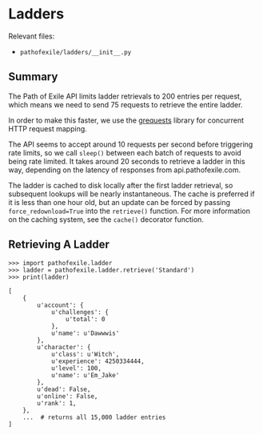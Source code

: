 Ladders
=======

Relevant files:
* `pathofexile/ladders/__init__.py`


Summary
-------

The Path of Exile API limits ladder retrievals to 200 entries per request,
which means we need to send 75 requests to retrieve the entire ladder.

In order to make this faster, we use the
<a href="https://github.com/kennethreitz/grequests">grequests</a> library for
concurrent HTTP request mapping.

The API seems to accept around 10 requests per second before triggering rate
limits, so we call `sleep()` between each batch of requests to avoid being
rate limited. It takes around 20 seconds to retrieve a ladder in this way,
depending on the latency of responses from api.pathofexile.com.

The ladder is cached to disk locally after the first ladder retrieval, so
subsequent lookups will be nearly instantaneous. The cache is preferred if it
is less than one hour old, but an update can be forced by passing
`force_redownload=True` into the `retrieve()` function. For more information
on the caching system, see the `cache()` decorator function.


Retrieving A Ladder
-------------------

    >>> import pathofexile.ladder
    >>> ladder = pathofexile.ladder.retrieve('Standard')
    >>> print(ladder)

    [
        {
            u'account': {
                u'challenges': {
                    u'total': 0
                },
                u'name': u'Dawwwis'
            },
            u'character': {
                u'class': u'Witch',
                u'experience': 4250334444,
                u'level': 100,
                u'name': u'Em_Jake'
            },
            u'dead': False,
            u'online': False,
            u'rank': 1,
        },
        ...  # returns all 15,000 ladder entries
    ]
